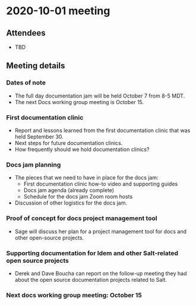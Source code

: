 # 2020-10-01 meeting

## Attendees

* TBD

## Meeting details

### Dates of note

- The full day documentation jam will be held October 7 from 8-5 MDT.
- The next Docs working group meeting is October 15.

### First documentation clinic

- Report and lessons learned from the first documentation clinic that was held
  September 30.
- Next steps for future documentation clinics.
- How frequently should we hold documentation clinics?

### Docs jam planning

- The pieces that we need to have in place for the docs jam:
  - First documentation clinic how-to video and supporting guides
  - Docs jam agenda (already complete)
  - Schedule for the docs jam Zoom room hosts
- Discussion of other logistics for the docs jam.

### Proof of concept for docs project management tool

- Sage will discuss her plan for a project management tool for docs and other
  open-source projects.

### Supporting documentation for Idem and other Salt-related open source projects

- Derek and Dave Boucha can report on the follow-up meeting they had about
  the open source documentation projects related to Salt.

### Next docs working group meeting: October 15
